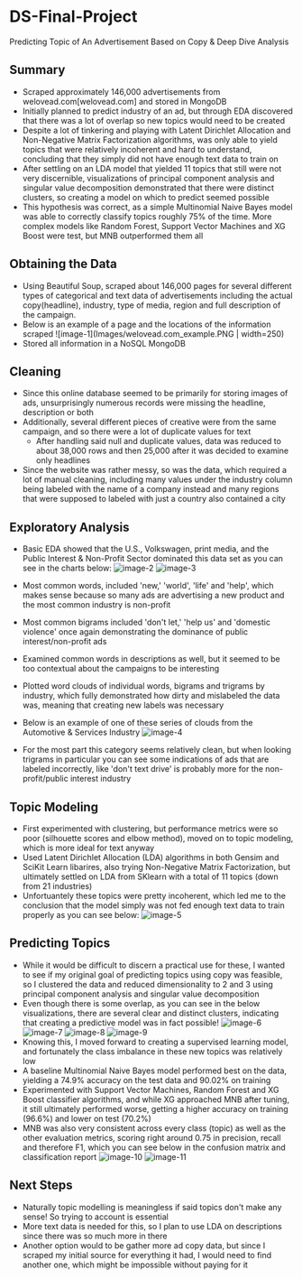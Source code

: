 # DS-Final-Project
Predicting Topic of An Advertisement Based on Copy &amp; Deep Dive Analysis

## Summary
* Scraped approximately 146,000 advertisements from welovead.com[welovead.com] and stored in MongoDB
* Initially planned to predict industry of an ad, but through EDA discovered that there was a lot of overlap so new topics would need to be created
* Despite a lot of tinkering and playing with Latent Dirichlet Allocation and Non-Negative Matrix Factorization algorithms, was only able to yield topics that were relatively incoherent and hard to understand, concluding that they simply did not have enough text data to train on
* After settling on an LDA model that yielded 11 topics that still were not very discernible, visualizations of principal component analysis and singular value decomposition demonstrated that there were distinct clusters, so creating a model on which to predict seemed possible
* This hypothesis was correct, as a simple Multinomial Naive Bayes model was able to correctly classify topics roughly 75% of the time. More complex models like Random Forest, Support Vector Machines and XG Boost were test, but MNB outperformed them all

## Obtaining the Data
* Using Beautiful Soup, scraped about 146,000 pages for several different types of categorical and text data of advertisements including the actual copy(headline), industry, type of media, region and full description of the campaign.
* Below is an example of a page and the locations of the information scraped
![image-1](Images/welovead.com_example.PNG | width=250)
* Stored all information in a NoSQL MongoDB

## Cleaning
* Since this online database seemed to be primarily for storing images of ads, unsurprisingly numerous records were missing the headline, description or both
* Additionally, several different pieces of creative were from the same campaign, and so there were a lot of duplicate values for text
    * After handling said null and duplicate values, data was reduced to about 38,000 rows and then 25,000 after it was decided to examine only headlines
* Since the website was rather messy, so was the data, which required a lot of manual cleaning, including many values under the industry column being labeled with the name of a company instead and many regions that were supposed to labeled with just a country also contained a city

## Exploratory Analysis
* Basic EDA showed that the U.S., Volkswagen, print media, and the Public Interest &amp; Non-Profit Sector dominated this data set as you can see in the charts below:
![image-2](Images/ads_by_company_countplot.png)
![image-3](Images/ads_by_industry_countplot.png)

* Most common words, included 'new,' 'world', 'life' and 'help', which makes sense because so many ads are advertising a new product and the most common industry is non-profit
* Most common bigrams included 'don't let,' 'help us' and 'domestic violence' once again demonstrating the dominance of public interest/non-profit ads
* Examined common words in descriptions as well, but it seemed to be too contextual about the campaigns to be interesting
* Plotted word clouds of individual words, bigrams and trigrams by industry, which fully demonstrated how dirty and mislabeled the data was, meaning that creating new labels was necessary
* Below is an example of one of these series of clouds from the Automotive &amp; Services Industry
![image-4](Images/cars_wordcloud.png)
* For the most part this category seems relatively clean, but when looking trigrams in particular you can see some indications of ads that are labeled incorrectly, like 'don't text drive' is probably more for the non-profit/public interest industry

## Topic Modeling
* First experimented with clustering, but performance metrics were so poor (silhouette scores and elbow method), moved on to topic modeling, which is more ideal for text anyway
* Used Latent Dirichlet Allocation (LDA) algorithms in both Gensim and SciKit Learn libarires, also trying Non-Negative Matrix Factorization, but ultimately settled on LDA from SKlearn with a total of 11 topics (down from 21 industries)
* Unfortuantely these topics were pretty incoherent, which led me to the conclusion that the model simply was not fed enough text data to train properly as you can see below:
![image-5](Images/topics.PNG)

## Predicting Topics
* While it would be difficult to discern a practical use for these, I wanted to see if my original goal of predicting topics using copy was feasible, so I clustered the data and reduced dimensionality to 2 and 3 using principal component analysis and singular value decomposition
* Even though there is some overlap, as you can see in the below visualizations, there are several clear and distinct clusters, indicating that creating a predictive model was in fact possible!
![image-6](Images/LDA_2D_SVD_Scatter_Plot.png) ![image-7](Images/LDA_2D_PCA_Scatter_Plot.png)
![image-8](Images/LDA_3D_SVD_Scatter_Plot.png) ![image-9](Images/LDA_3D_PCA_Scatter_Plot.png)
* Knowing this, I moved forward to creating a supervised learning model, and fortunately the class imbalance in these new topics was relatively low
* A baseline Multinomial Naive Bayes model performed best on the data, yielding a 74.9% accuracy on the test data and 90.02% on training
* Experimented with Support Vector Machines, Random Forest and XG Boost classifier algorithms, and while XG approached MNB after tuning, it still ultimately performed worse, getting a higher accuracy on training (96.6%) and lower on test (70.2%)
* MNB was also very consistent across every class (topic) as well as the other evaluation metrics, scoring right around 0.75 in precision, recall and therefore F1, which you can see below in the confusion matrix and classification report
![image-10](Images/mnb_confusion_matrix.png)
![image-11](Images/mnb_class_report.png)

## Next Steps
* Naturally topic modelling is meaningless if said topics don't make any sense! So trying to account is essential
* More text data is needed for this, so I plan to use LDA on descriptions since there was so much more in there
* Another option would to be gather more ad copy data, but since I scraped my initial source for everything it had, I would need to find another one, which might be impossible without paying for it
